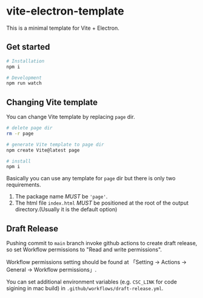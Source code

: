 # vite-electron-template

This is a minimal template for Vite + Electron.

## Get started

```bash
# Installation
npm i

# Development
npm run watch
```

## Changing Vite template

You can change Vite template by replacing `page` dir.

```bash
# delete page dir
rm -r page

# generate Vite template to page dir
npm create Vite@latest page

# install
npm i
```

Basically you can use any template for `page` dir but there is only two requirements.

1. The package name _MUST_ be `'page'`.
2. The html file `index.html` _MUST_ be positioned at the root of the output directory.(Usually it is the default option)

## Draft Release

Pushing commit to `main` branch invoke github actions to create draft release, so set Workflow permissions to "Read and write permissions".

Workflow permissions setting should be found at 「Setting → Actions → General → Workflow permissions」.

You can set additional environment variables (e.g. `CSC_LINK` for code sigining in mac build) in `.github/workflows/draft-release.yml`.
